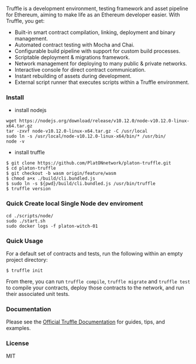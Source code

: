 
Truffle is a development environment, testing framework and asset pipeline for Ethereum, aiming to make life as an Ethereum developer easier. With Truffle, you get:

* Built-in smart contract compilation, linking, deployment and binary management.
* Automated contract testing with Mocha and Chai.
* Configurable build pipeline with support for custom build processes.
* Scriptable deployment & migrations framework.
* Network management for deploying to many public & private networks.
* Interactive console for direct contract communication.
* Instant rebuilding of assets during development.
* External script runner that executes scripts within a Truffle environment.

### Install

+ install nodejs

```shell
wget https://nodejs.org/download/release/v10.12.0/node-v10.12.0-linux-x64.tar.gz
tar -zxvf node-v10.12.0-linux-x64.tar.gz -C /usr/local
sudo ln -s /usr/local/node-v10.12.0-linux-x64/bin/* /usr/bin/
node -v
```

+ install truffle

```shell
$ git clone https://github.com/PlatONnetwork/platon-truffle.git
$ cd platon-truffle
$ git checkout -b wasm origin/feature/wasm
$ chmod a+x ./build/cli.bundled.js
$ sudo ln -s ${pwd}/build/cli.bundled.js /usr/bin/truffle
$ truffle version
```

### Quick Create local Single Node dev enviroment
```
cd ./scripts/node/
sudo ./start.sh
sudo docker logs -f platon-witch-01
``` 

### Quick Usage

For a default set of contracts and tests, run the following within an empty project directory:

```
$ truffle init
```

From there, you can run `truffle compile`, `truffle migrate` and `truffle test` to compile your contracts, deploy those contracts to the network, and run their associated unit tests.

### Documentation

Please see the [Official Truffle Documentation](https://platon-truffle.readthedocs.io/en/v0.1.0/) for guides, tips, and examples.

### License

MIT
